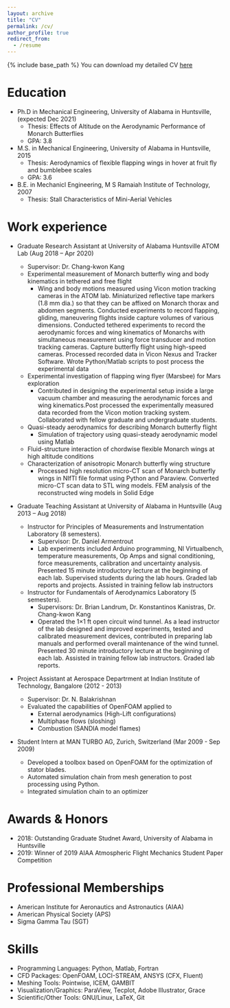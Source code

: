 ```yaml
---
layout: archive
title: "CV"
permalink: /cv/
author_profile: true
redirect_from:
  - /resume
---
```


{% include base_path %}
You can download my detailed CV [here]()

Education
======

* Ph.D in Mechanical Engineering, University of Alabama in Huntsville, (expected Dec 2021)
  * Thesis: Effects of Altitude on the Aerodynamic Performance of Monarch Butterflies
  * GPA: 3.8
* M.S. in Mechanical Engineering, University of Alabama in Huntsville, 2015
  * Thesis: Aerodynamics of flexible flapping wings in hover at fruit fly and bumblebee scales
  * GPA: 3.6
* B.E. in Mechanicl Engineering, M S Ramaiah Institute of Technology, 2007
  * Thesis: Stall Characteristics of Mini-Aerial Vehicles

Work experience
======
* Graduate Research Assistant at University of Alabama Huntsville  ATOM Lab (Aug 2018 – Apr 2020)
  * Supervisor: Dr. Chang-kwon Kang
  * Experimental measurement of Monarch butterfly wing and body kinematics in tethered and free flight
    * Wing and body motions measured using Vicon motion tracking cameras in the ATOM lab. Miniaturized reflective tape markers (1.8 mm dia.) so that they can be affixed on Monarch thorax and abdomen segments. Conducted experiments to record flapping, gliding, maneuvering flights inside capture volumes of various dimensions. Conducted tethered experiments to record the aerodynamic forces and wing kinematics of Monarchs with simultaneous measurement using force transducer and motion tracking cameras. Capture butterfly flight using high-speed cameras. Processed recorded data in Vicon Nexus and Tracker Software. Wrote Python/Matlab scripts to post process the experimental data
  * Experimental investigation of flapping wing flyer (Marsbee) for Mars exploration
    * Contributed in designing the experimental setup inside a large vacuum chamber and measuring the aerodynamic forces and wing kinematics.Post processed the experimentally measured data recorded from the Vicon motion tracking system. Collaborated with fellow graduate and undergraduate students.
  * Quasi-steady aerodynamics for describing Monarch butterfly flight
    * Simulation of trajectory using quasi-steady aerodynamic model using Matlab
  * Fluid-structure interaction of chordwise flexible Monarch wings at high altitude conditions
  * Characterization of anisotropic Monarch butterfly wing structure
    * Processed high resolution micro-CT scan of Monarch butterfly wings in NIfTI file format using Python and Paraview. Converted micro-CT scan data to STL wing models. FEM analysis of the reconstructed wing models in Solid Edge
    
* Graduate Teaching Assistant at University of Alabama in Huntsville (Aug 2013 – Aug 2018)
  * Instructor for Principles of Measurements and Instrumentation Laboratory (8 semesters).
    * Supervisor: Dr. Daniel Armentrout
    * Lab experiments included Arduino programming, NI Virtualbench, temperature measurements, Op Amps and signal conditioning, force measurements, calibration and uncertainty analysis. Presented 15 minute introductory lecture at the beginning of each lab. Supervised students during the lab hours. Graded lab reports and projects. Assisted in training fellow lab instructors
  * Instructor for Fundamentals of Aerodynamics Laboratory (5 semesters).
    * Supervisors: Dr. Brian Landrum, Dr. Konstantinos Kanistras, Dr. Chang-kwon Kang
    * Operated the 1×1 ft open circuit wind tunnel. As a lead instructor of the lab designed and improved experiments, tested and calibrated measurement devices, contributed in preparing lab manuals and performed overall maintenance of the wind tunnel. Presented 30 minute introductory lecture at the beginning of each lab. Assisted in training fellow lab instructors. Graded lab reports.

* Project Assistant at Aerospace Departrment at Indian Institute of Technology, Bangalore (2012 - 2013)
  * Supervisor: Dr. N. Balakrishnan
  * Evaluated the capabilities of OpenFOAM applied to
    * External aerodynamics (High-Lift configurations)
    * Multiphase flows (sloshing)
    * Combustion (SANDIA model flames)
    
* Student Intern at MAN TURBO AG, Zurich, Switzerland (Mar 2009 - Sep 2009)
    * Developed a toolbox based on OpenFOAM for the optimization of stator blades.
    * Automated simulation chain from mesh generation to post processing using Python.
    * Integrated simulation chain to an optimizer

Awards & Honors
=======
* 2018: Outstanding Graduate Studnet Award, University of Alabama in Huntsville
* 2019: Winner of 2019 AIAA Atmospheric Flight Mechanics Student Paper Competition 

Professional Memberships
======
* American Institute for Aeronautics and Astronautics (AIAA)
* American Physical Society (APS)
* Sigma Gamma Tau (SGT)



Skills
======
* Programming Languages: Python, Matlab, Fortran
* CFD Packages: OpenFOAM, LOCI-STREAM, ANSYS (CFX, Fluent)
* Meshing Tools: Pointwise, ICEM, GAMBIT
* Visualization/Graphics: ParaView, Tecplot, Adobe Illustrator, Grace
* Scientific/Other Tools: GNU/Linux, LaTeX, Git

